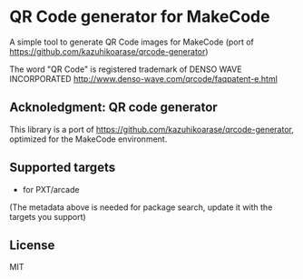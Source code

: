 # QR Code generator for MakeCode

A simple tool to generate QR Code images for MakeCode (port of https://github.com/kazuhikoarase/qrcode-generator)

The word "QR Code" is registered trademark of DENSO WAVE INCORPORATED 
http://www.denso-wave.com/qrcode/faqpatent-e.html

## Acknoledgment: QR code generator

This library is a port of https://github.com/kazuhikoarase/qrcode-generator,
optimized for the MakeCode environment.

## Supported targets
* for PXT/arcade

(The metadata above is needed for package search, update it with the targets you support)

## License

MIT
